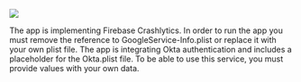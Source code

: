 ![](https://github.com/genesys/mobiledx-samples-ios/blob/master/GenesysMessengerSample/1280x720-PR-Meta-Image.jpeg)

The app is implementing Firebase Crashlytics. In order to run the app you must remove the reference to GoogleService-Info.plist or replace it with your own plist file.
The app is integrating Okta authentication and includes a placeholder for the Okta.plist file. To be able to use this service, you must provide values with your own data.